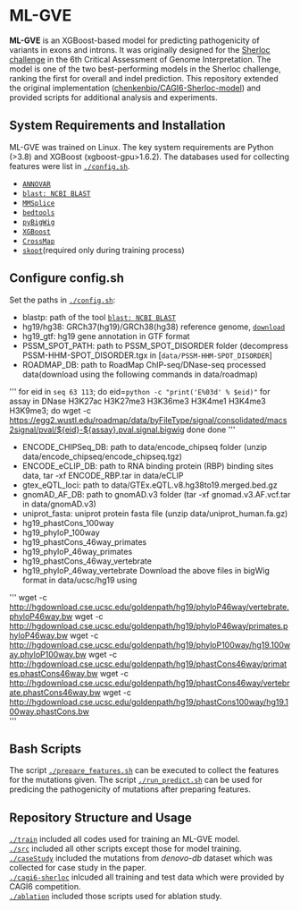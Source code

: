 # ML-GVE

**ML-GVE** is an XGBoost-based model for predicting pathogenicity of variants in exons and introns. It was originally designed for the [Sherloc challenge](https://genomeinterpretation.org/cagi6-invitae.html) in the 6th Critical Assessment of Genome Interpretation. The model is one of the two best-performing models in the Sherloc challenge, ranking the first for overall and indel prediction. This repository extended the original implementation ([chenkenbio/CAGI6-Sherloc-model](https://github.com/chenkenbio/CAGI6-Sherloc-model)) and provided scripts for additional analysis and experiments.

## System Requirements and Installation
ML-GVE was trained on Linux. The key system requirements are Python (>3.8) and XGBoost (xgboost-gpu>1.6.2). The databases used for collecting features were list in [`./config.sh`](https://github.com/biomed-AI/ML-GVE/blob/master/config.sh).
 - [`ANNOVAR`](https://annovar.openbioinformatics.org/en/latest/)
 - [`blast: NCBI BLAST`](https://blast.ncbi.nlm.nih.gov/Blast.cgi)
 - [`MMSplice`](https://github.com/gagneurlab/MMSplice_MTSplice)
 - [`bedtools`](https://bedtools.readthedocs.io/en/latest/)
 - [`pyBigWig`](https://github.com/deeptools/pyBigWig)
 - [`XGBoost`](https://xgboost.readthedocs.io/en/stable/)
 - [`CrossMap`](https://crossmap.sourceforge.net/#installation)
 - [`skopt`](https://scikit-optimize.github.io/)(required only during training process)

## Configure config.sh
Set the paths in [`./config.sh`](https://github.com/biomed-AI/ML-GVE/blob/master/config.sh):
 - blastp: path of the tool [`blast: NCBI BLAST`](https://blast.ncbi.nlm.nih.gov/Blast.cgi)
 - hg19/hg38: GRCh37(hg19)/GRCh38(hg38) reference genome, [`download`](https://grch37.ensembl.org/index.html)
 - hg19_gtf: hg19 gene annotation in GTF format
 - PSSM_SPOT_PATH: path to PSSM_SPOT_DISORDER folder (decompress PSSM-HHM-SPOT_DISORDER.tgx in [`data/PSSM-HHM-SPOT_DISORDER`]
 - ROADMAP_DB: path to RoadMap ChIP-seq/DNase-seq processed data(download using the following commands in data/roadmap)

'''
for eid in `seq 63 113`; do
    eid=`python -c "print('E%03d' % $eid)"`
    for assay in DNase H3K27ac H3K27me3 H3K36me3 H3K4me1 H3K4me3 H3K9me3; do
        wget -c https://egg2.wustl.edu/roadmap/data/byFileType/signal/consolidated/macs2signal/pval/${eid}-${assay}.pval.signal.bigwig
    done
done
'''
 - ENCODE_CHIPSeq_DB: path to data/encode_chipseq folder (unzip data/encode_chipseq/encode_chipseq.tgz)
 - ENCODE_eCLIP_DB: path to RNA binding protein (RBP) binding sites data, tar -xf ENCODE_RBP.tar in data/eCLIP
 - gtex_eQTL_loci: path to data/GTEx.eQTL.v8.hg38to19.merged.bed.gz
 - gnomAD_AF_DB: path to gnomAD.v3 folder (tar -xf gnomad.v3.AF.vcf.tar in data/gnomAD.v3)
 - uniprot_fasta: uniprot protein fasta file (unzip data/uniprot_human.fa.gz)
 - hg19_phastCons_100way
 - hg19_phyloP_100way
 - hg19_phastCons_46way_primates
 - hg19_phyloP_46way_primates
 - hg19_phastCons_46way_vertebrate
 - hg19_phyloP_46way_vertebrate
Download the above files in bigWig format in data/ucsc/hg19 using

'''
wget -c http://hgdownload.cse.ucsc.edu/goldenpath/hg19/phyloP46way/vertebrate.phyloP46way.bw
wget -c http://hgdownload.cse.ucsc.edu/goldenpath/hg19/phyloP46way/primates.phyloP46way.bw
wget -c http://hgdownload.cse.ucsc.edu/goldenpath/hg19/phyloP100way/hg19.100way.phyloP100way.bw
wget -c http://hgdownload.cse.ucsc.edu/goldenpath/hg19/phastCons46way/primates.phastCons46way.bw
wget -c http://hgdownload.cse.ucsc.edu/goldenpath/hg19/phastCons46way/vertebrate.phastCons46way.bw
wget -c http://hgdownload.cse.ucsc.edu/goldenpath/hg19/phastCons100way/hg19.100way.phastCons.bw  
'''

## Bash Scripts
The script [`./prepare_features.sh`](https://github.com/biomed-AI/ML-GVE/blob/master/prepare_features.sh) can be executed to collect the features for the mutations given.
The script [`./run_predict.sh`](https://github.com/biomed-AI/ML-GVE/blob/master/run_predict.sh) can be used for predicing the pathogenicity of mutations after preparing features.

## Repository Structure and Usage
[`./train`](https://github.com/biomed-AI/ML-GVE/blob/master/train/) included all codes used for training an ML-GVE model.\
[`./src`](https://github.com/biomed-AI/ML-GVE/blob/master/src/) included all other scripts except those for model training.\
[`./caseStudy`](https://github.com/biomed-AI/ML-GVE/blob/master/caseStudy/) included the mutations from *denovo-db* dataset which was collected for case study in the paper.\
[`./cagi6-sherloc`](https://github.com/biomed-AI/ML-GVE/blob/master/cagi6-sherloc/) inlcuded all training and test data which were provided by CAGI6 competition.\
[`./ablation`](https://github.com/biomed-AI/ML-GVE/blob/master/ablation/) included those scripts used for ablation study.
